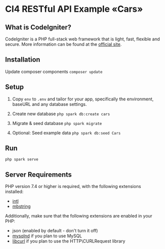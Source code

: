 # CI4 RESTful API Example «Cars»

## What is CodeIgniter?

CodeIgniter is a PHP full-stack web framework that is light, fast, flexible and secure.
More information can be found at the [official site](https://codeigniter.com).


## Installation

Update composer components
`composer update`


## Setup

1. Copy `env` to `.env` and tailor for your app, specifically the environment, baseURL and any database settings.

3. Create new database 
   `php spark db:create cars`

4. Migrate & seed database 
   `php spark migrate`

5. Optional: Seed example data
   `php spark db:seed Cars`


## Run

`php spark serve`


## Server Requirements

PHP version 7.4 or higher is required, with the following extensions installed:

- [intl](http://php.net/manual/en/intl.requirements.php)
- [mbstring](http://php.net/manual/en/mbstring.installation.php)

Additionally, make sure that the following extensions are enabled in your PHP:

- json (enabled by default - don't turn it off)
- [mysqlnd](http://php.net/manual/en/mysqlnd.install.php) if you plan to use MySQL
- [libcurl](http://php.net/manual/en/curl.requirements.php) if you plan to use the HTTP\CURLRequest library
